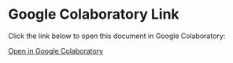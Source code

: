 # Google Colaboratory Link

Click the link below to open this document in Google Colaboratory:

[Open in Google Colaboratory](https://colab.research.google.com/drive/1wb1gfuzdv-UTWp6ND32M4k005NrIN8X1?usp=sharing)
